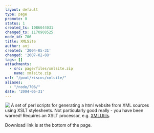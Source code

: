 ```yaml
---
layout: default
type: page
promote: 0
status: 1
created_ts: 1086044031
changed_ts: 1170908525
node_id: 706
title: XMLSite
author: anj
created: '2004-05-31'
changed: '2007-02-08'
tags: []
attachments:
  - src: page/files/xmlsite.zip
    name: xmlsite.zip
url: "/poot/riscos/xmlsite/"
aliases:
  - "/node/706/"
date: '2004-05-31'
---
```

<img src="/themes/anjackson.net/sw/xmlsite.gif" border="0" align="left" />A set of perl scripts for generating a html website from XML sources using XSLT stylesheets.  Not particularly good really - you have been warned!  Requires an XSLT processor, e.g. [XMLUtils](http://anjackson.net/poot/riscos/xmlutils).

Download link is at the bottom of the page.

